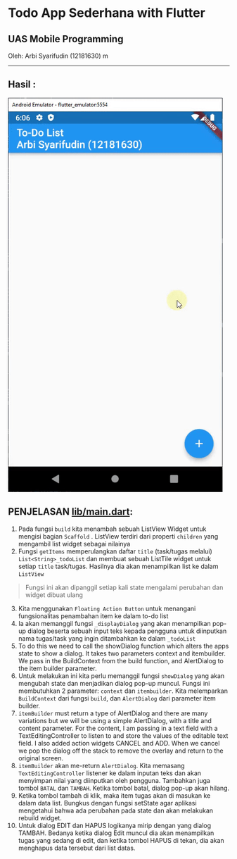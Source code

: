 # Todo App Sederhana with Flutter

## UAS Mobile Programming
Oleh: Arbi Syarifudin (12181630)
m
___

## Hasil :
![](result.gif)

## PENJELASAN [lib/main.dart](lib/main.dart):
1. Pada fungsi `build` kita menambah sebuah ListView Widget untuk mengisi bagian `Scaffold` . ListView terdiri dari properti `children` yang mengambil list widget sebagai nilainya
2. Fungsi `getItems` memperulangkan daftar `title` (task/tugas melalui) `List<String>_todoList` dan membuat sebuah ListTile widget untuk setiap `title` task/tugas. Hasilnya dia akan menampilkan list ke dalam `ListView`

> Fungsi ini akan dipanggil setiap kali state mengalami perubahan dan widget dibuat ulang

3. Kita menggunakan `Floating Action Button` untuk menangani fungsionalitas penambahan item ke dalam to-do list
4. Ia akan memanggil fungsi `_displayDialog` yang akan menampilkan pop-up dialog beserta sebuah input teks kepada pengguna untuk diinputkan nama tugas/task yang ingin ditambahkan ke dalam `_todoList`
5. To do this we need to call the showDialog function which alters the apps state to show a dialog. It takes two parameters context and itembuilder. We pass in the BuildContext from the build function, and AlertDialog to the item builder parameter.
6. Untuk melakukan ini kita perlu memanggil fungsi `showDialog` yang akan mengubah state dan menjadikan dialog pop-up muncul. Fungsi ini membutuhkan 2 parameter: `context` dan `itembuilder`. Kita melemparkan `BuildContext` dari fungsi `build`, dan `AlertDialog` dari parameter item builder.
7. ``itemBuilder`` must return a type of AlertDialog and there are many variations but we will be using a simple AlertDialog, with a title and content parameter. For the content, I am passing in a text field with a TextEditingController to listen to and store the values of the editable text field. I also added action widgets CANCEL and ADD. When we cancel we pop the dialog off the stack to remove the overlay and return to the original screen.
8. `itemBuilder` akan me-return  `AlertDialog`. Kita memasang  `TextEditingController` listener ke dalam inputan teks dan akan menyimpan nilai yang diinputkan oleh pengguna. Tambahkan juga tombol `BATAL` dan `TAMBAH`. Ketika tombol batal, dialog pop-up akan hilang.
9. Ketika tombol tambah di klik, maka item tugas akan di masukan ke dalam data list. Bungkus dengan fungsi setState agar aplikasi mengetahui bahwa ada perubahan pada state dan akan melakukan rebuild widget.
10. Untuk dialog EDIT dan HAPUS logikanya mirip dengan yang dialog TAMBAH. Bedanya ketika dialog Edit muncul dia akan menampilkan tugas yang sedang di edit, dan ketika tombol HAPUS di tekan, dia akan menghapus data tersebut dari list datas.
